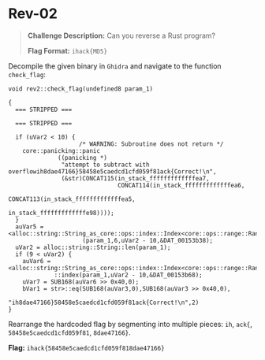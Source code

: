 # Rev-02

> **Challenge Description:** Can you reverse a Rust program?
>
> **Flag Format:** `ihack{MD5}`

Decompile the given binary in `Ghidra` and navigate to the function `check_flag`:

```
void rev2::check_flag(undefined8 param_1)

{
  === STRIPPED ===
  
  === STRIPPED ===
  
  if (uVar2 < 10) {
                    /* WARNING: Subroutine does not return */
    core::panicking::panic
              ((panicking *)
               "attempt to subtract with overflowih8dae47166}58458e5caedcd1cfd059f81ack{Correct!\n",
               (&str)CONCAT115(in_stack_fffffffffffffea7,
                               CONCAT114(in_stack_fffffffffffffea6,
                                         CONCAT113(in_stack_fffffffffffffea5,
                                                   in_stack_fffffffffffffe98))));
  }
  auVar5 = <alloc::string::String_as_core::ops::index::Index<core::ops::range::Range<usize>>>::index
                     (param_1,6,uVar2 - 10,&DAT_00153b38);
  uVar2 = alloc::string::String::len(param_1);
  if (9 < uVar2) {
    auVar6 = <alloc::string::String_as_core::ops::index::Index<core::ops::range::RangeFrom<usize>>>
             ::index(param_1,uVar2 - 10,&DAT_00153b68);
    uVar7 = SUB168(auVar6 >> 0x40,0);
    bVar1 = str>::eq(SUB168(auVar3,0),SUB168(auVar3 >> 0x40,0),
                     "ih8dae47166}58458e5caedcd1cfd059f81ack{Correct!\n",2)
}
```

Rearrange the hardcoded flag by segmenting into multiple pieces: `ih`, `ack{`, `58458e5caedcd1cfd059f81`, `8dae47166}`.

**Flag:** `ihack{58458e5caedcd1cfd059f818dae47166}`
